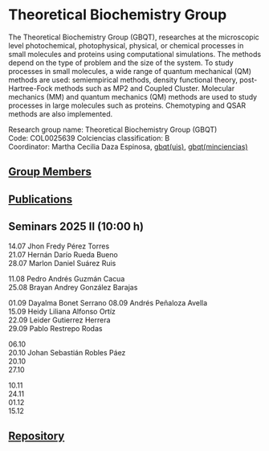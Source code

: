 # Theoretical Biochemistry Group
The Theoretical Biochemistry Group (GBQT), researches at the microscopic level photochemical, photophysical, physical, or chemical processes in small molecules and
proteins using computational simulations. The methods depend on the type of problem and the size of the system. To study processes in small molecules, a wide range
of quantum mechanical (QM) methods are used: semiempirical methods, density functional theory, post-Hartree-Fock methods such as MP2 and Coupled Cluster.
Molecular mechanics (MM) and quantum mechanics (QM) methods are used to study processes in large molecules such as proteins. Chemotyping and QSAR methods are also
implemented.

Research group name: Theoretical Biochemistry Group (GBQT)\
Code: COL0025639 Colciencias classification: B\
Coordinator: Martha Cecilia Daza Espinosa, [gbqt(uis)](https://uis.edu.co/fc-gruinv-gbqt-cm-en/), [gbqt(minciencias)](https://scienti.minciencias.gov.co/gruplac/jsp/visualiza/visualizagr.jsp?nro=00000000000682)


## [Group Members](members.md)

## [Publications](publications.md)

## Seminars 2025 II (10:00 h)
   14.07  Jhon Fredy Pérez Torres \
   21.07  Hernán Darío Rueda Bueno \
   28.07  Marlon Daniel Suárez Ruis
  
   11.08  Pedro Andrés Guzmán Cacua \
   25.08  Brayan Andrey González Barajas 
   
   01.09  Dayalma Bonet Serrano
   08.09  Andrés Peñaloza Avella \
   15.09  Heidy Liliana Alfonso Ortíz \
   22.09  Leider Gutierrez Herrera \
   29.09  Pablo Restrepo Rodas

   06.10 \
   20.10  Johan Sebastián Robles Páez \
   20.10 \
   27.10 

   10.11 \
   24.11 \
   01.12 \
   15.12
   
## [Repository](repository.md)
